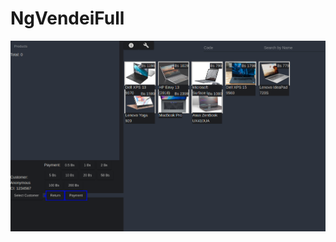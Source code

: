 # NgVendeiFull

![Shopping cart](https://raw.githubusercontent.com/kapit4n/ng-vendei-full/master/mockups/vendei-full-dark.png)


